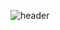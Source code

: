 ![header](https://capsule-render.vercel.app/api?type=waving&color=purple&height=300&section=header&text=YUNJAY%20render&fontSize=90)
